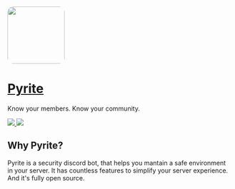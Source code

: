 <div>
	<a href="https://pyritebot.netlify.app/">
		<img
			src="https://i.imgur.com/c7QZIo0.png" 
      height="128" 
			width="128"
			style="border-radius: 10%" 
		/>
		<h1>Pyrite</h1>
	</a>
	<p>Know your members. Know your community.</p>
	<a href="https://github.com/pyritebot/pyrite">
		<img src="https://img.shields.io/static/v1?color=%232161b8&logo=github&label=GitHub&message=pyrite">
	</a>
	<a href="https://discord.gg/dMQAggh23J">
		<img src="https://img.shields.io/discord/1008365644636495953?color=%09%235865F2&label=Discord&logo=discord&logoColor=%23FFF">
	</a>
</div>

## Why Pyrite?

Pyrite is a security discord bot, that helps you mantain a safe environment in your server. It has countless features to simplify your server experience. And it's fully open source.
